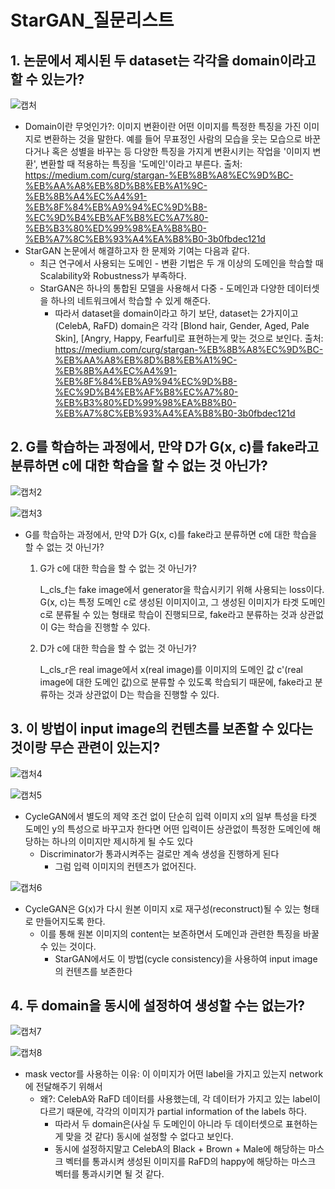 # StarGAN_질문리스트

## 1. 논문에서 제시된 두 dataset는 각각을 domain이라고 할 수 있는가?

![캡처](https://user-images.githubusercontent.com/59161837/105567801-1550af00-5d78-11eb-92b9-b3ec5b856444.PNG)
 
- Domain이란 무엇인가?: 이미지 변환이란 어떤 이미지를 특정한 특징을 가진 이미지로 변환하는 것을 말한다. 예를 들어 무표정인 사람의 모습을 웃는 모습으로 바꾼다거나 혹은 성별을 바꾸는 등 다양한 특징을 가지게 변환시키는 작업을 '이미지 변환', 변환할 때 적용하는 특징을 '도메인'이라고 부른다. 출처: https://medium.com/curg/stargan-%EB%8B%A8%EC%9D%BC-%EB%AA%A8%EB%8D%B8%EB%A1%9C-%EB%8B%A4%EC%A4%91-%EB%8F%84%EB%A9%94%EC%9D%B8-%EC%9D%B4%EB%AF%B8%EC%A7%80-%EB%B3%80%ED%99%98%EA%B8%B0-%EB%A7%8C%EB%93%A4%EA%B8%B0-3b0fbdec121d
- StarGAN 논문에서 해결하고자 한 문제와 기여는 다음과 같다. 
  - 최근 연구에서 사용되는 도메인 - 변환 기법은 두 개 이상의 도메인을 학습할 때 Scalability와 Robustness가 부족하다.
  - StarGAN은 하나의 통합된 모델을 사용해서 다중 - 도메인과 다양한 데이터셋을 하나의 네트워크에서 학습할 수 있게 해준다. 
    - 따라서 dataset을 domain이라고 하기 보단, dataset는 2가지이고(CelebA, RaFD) domain은 각각 [Blond hair, Gender, Aged, Pale Skin], [Angry, Happy, Fearful]로 표현하는게 맞는 것으로 보인다. 출처: https://medium.com/curg/stargan-%EB%8B%A8%EC%9D%BC-%EB%AA%A8%EB%8D%B8%EB%A1%9C-%EB%8B%A4%EC%A4%91-%EB%8F%84%EB%A9%94%EC%9D%B8-%EC%9D%B4%EB%AF%B8%EC%A7%80-%EB%B3%80%ED%99%98%EA%B8%B0-%EB%A7%8C%EB%93%A4%EA%B8%B0-3b0fbdec121d

## 2. G를 학습하는 과정에서, 만약 D가 G(x, c)를 fake라고 분류하면 c에 대한 학습을 할 수 없는 것 아닌가?
  
![캡처2](https://user-images.githubusercontent.com/59161837/105568057-f3582c00-5d79-11eb-8a57-99c232d70a7d.PNG)

![캡처3](https://user-images.githubusercontent.com/59161837/105568297-96f60c00-5d7b-11eb-8f81-91f11adace87.PNG)

- G를 학습하는 과정에서, 만약 D가 G(x, c)를 fake라고 분류하면 c에 대한 학습을 할 수 없는 것 아닌가?

  1. G가 c에 대한 학습을 할 수 없는 것 아닌가?

     L_cls_f는 fake image에서 generator을 학습시키기 위해 사용되는 loss이다. G(x, c)는 특정 도메인 c로 생성된 이미지이고, 그 생성된 이미지가 타겟 도메인 c로 분류될 수 있는 형태로 학습이 진행되므로, fake라고 분류하는 것과 상관없이 G는 학습을 진행할 수 있다.

  2. D가 c에 대한 학습을 할 수 없는 것 아닌가?

     L_cls_r은 real image에서 x(real image)를 이미지의 도메인 값 c'(real image에 대한 도메인 값)으로 분류할 수 있도록 학습되기 때문에, fake라고 분류하는 것과 상관없이 D는 학습을 진행할 수 있다.
 


## 3. 이 방법이 input image의 컨텐츠를 보존할 수 있다는 것이랑 무슨 관련이 있는지?

![캡처4](https://user-images.githubusercontent.com/59161837/105568426-83977080-5d7c-11eb-9136-3aa357104c53.PNG)

![캡처5](https://user-images.githubusercontent.com/59161837/105568449-a88be380-5d7c-11eb-99fb-e805cd08066d.PNG)

- CycleGAN에서 별도의 제약 조건 없이 단순히 입력 이미지 x의 일부 특성을 타겟 도메인 y의 특성으로 바꾸고자 한다면 어떤 입력이든 상관없이 특정한 도메인에 해당하는 하나의 이미지만 제시하게 될 수도 있다
  - Discriminator가 통과시켜주는 걸로만 계속 생성을 진행하게 된다
    - 그럼 입력 이미지의 컨텐츠가 없어진다.

![캡처6](https://user-images.githubusercontent.com/59161837/105568475-edb01580-5d7c-11eb-9613-ff29b6ba25d4.PNG)

- CycleGAN은 G(x)가 다시 원본 이미지 x로 재구성(reconstruct)될 수 있는 형태로 만들어지도록 한다.
  - 이를 통해 원본 이미지의 content는 보존하면서 도메인과 관련한 특징을 바꿀 수 있는 것이다.
    - StarGAN에서도 이 방법(cycle consistency)을 사용하여 input image의 컨텐츠를 보존한다 

## 4. 두 domain을 동시에 설정하여 생성할 수는 없는가?

![캡처7](https://user-images.githubusercontent.com/59161837/105568539-7dee5a80-5d7d-11eb-8ed0-b99b0f929508.PNG)

![캡처8](https://user-images.githubusercontent.com/59161837/105568553-ad04cc00-5d7d-11eb-9a69-b757603ee9dd.PNG)

- mask vector를 사용하는 이유: 이 이미지가 어떤 label을 가지고 있는지 network에 전달해주기 위해서 
  - 왜?: CelebA와 RaFD 데이터를 사용했는데, 각 데이터가 가지고 있는 label이 다르기 때문에, 각각의 이미지가 partial information of the labels 하다.
    - 따라서 두 domain은(사실 두 도메인이 아니라 두 데이터셋으로 표현하는 게 맞을 것 같다) 동시에 설정할 수 없다고 보인다. 
    - 동시에 설정하지말고 CelebA의 Black + Brown + Male에 해당하는 마스크 벡터를 통과시켜 생성된 이미지를 RaFD의 happy에 해당하는 마스크 벡터를 통과시키면 될 것 같다.

